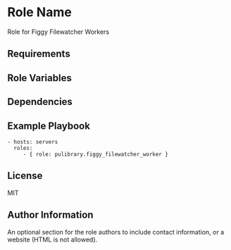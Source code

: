 Role Name
=========

Role for Figgy Filewatcher Workers

Requirements
------------


Role Variables
--------------

Dependencies
------------


Example Playbook
----------------


    - hosts: servers
      roles:
         - { role: pulibrary.figgy_filewatcher_worker }

License
-------

MIT

Author Information
------------------

An optional section for the role authors to include contact information, or a website (HTML is not allowed).
